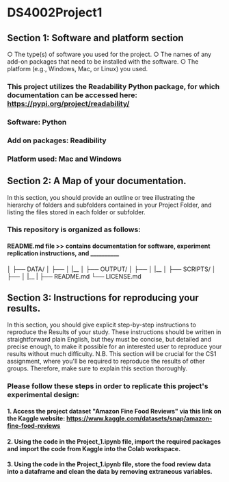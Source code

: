 # DS4002Project1

## Section 1: Software and platform section
○ The type(s) of software you used for the project.
○ The names of any add-on packages that need to be installed
with the software.
○ The platform (e.g., Windows, Mac, or Linux) you used.

### This project utilizes the Readability Python package, for which documentation can be accessed here: https://pypi.org/project/readability/
### Software: Python
### Add on packages: Readibility 
### Platform used: Mac and Windows


## Section 2: A Map of your documentation.
In this section, you should provide an outline or tree illustrating the
hierarchy of folders and subfolders contained in your Project Folder,
and listing the files stored in each folder or subfolder.

### This repository is organized as follows:
#### README.md file >> contains documentation for software, experiment replication instructions, and __________
#### 
│
├── DATA/
│   ├── 
│   |__
│
├── OUTPUT/
│   ├── 
│   |__
│
├── SCRIPTS/
│   ├── 
│   |__
|
├── README.md
└── LICENSE.md


## Section 3: Instructions for reproducing your results.
In this section, you should give explicit step-by-step instructions to
reproduce the Results of your study. These instructions should be
written in straightforward plain English, but they must be concise, but
detailed and precise enough, to make it possible for an interested user
to reproduce your results without much difficulty. N.B. This section
will be crucial for the CS1 assignment, where you'll be required to
reproduce the results of other groups. Therefore, make sure to
explain this section thoroughly.

### Please follow these steps in order to replicate this project's experimental design:
#### 1. Access the project dataset "Amazon Fine Food Reviews" via this link on the Kaggle website: https://www.kaggle.com/datasets/snap/amazon-fine-food-reviews
#### 2. Using the code in the Project_1.ipynb file, import the required packages and import the code from Kaggle into the Colab workspace.
#### 3. Using the code in the Project_1.ipynb file, store the food review data into a dataframe and clean the data by removing extraneous variables. 

